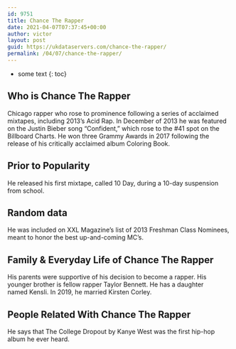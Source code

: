 ```yaml
---
id: 9751
title: Chance The Rapper
date: 2021-04-07T07:37:45+00:00
author: victor
layout: post
guid: https://ukdataservers.com/chance-the-rapper/
permalink: /04/07/chance-the-rapper/
---
```


* some text
{: toc}


## Who is Chance The Rapper



Chicago rapper who rose to prominence following a series of acclaimed mixtapes, including 2013&#8217;s Acid Rap. In December of 2013 he was featured on the Justin Bieber song &#8220;Confident,&#8221; which rose to the #41 spot on the Billboard Charts. He won three Grammy Awards in 2017 following the release of his critically acclaimed album Coloring Book.

                
                
                
## Prior to Popularity



He released his first mixtape, called 10 Day, during a 10-day suspension from school.

                
                
                
## Random data



He was included on XXL Magazine&#8217;s list of 2013 Freshman Class Nominees, meant to honor the best up-and-coming MC&#8217;s.

                
                
                
## Family & Everyday Life of Chance The Rapper



His parents were supportive of his decision to become a rapper. His younger brother is fellow rapper Taylor Bennett. He has a daughter named Kensli. In 2019, he married Kirsten Corley. 

                
                
                
## People Related With Chance The Rapper



He says that The College Dropout by Kanye West was the first hip-hop album he ever heard.

                
              
            
          
          
          